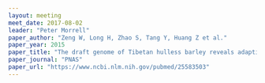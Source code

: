 ```yaml
---
layout: meeting
meet_date: 2017-08-02
leader: "Peter Morrell"
paper_author: "Zeng W, Long H, Zhao S, Tang Y, Huang Z et al."
paper_year: 2015
paper_title: "The draft genome of Tibetan hulless barley reveals adaptive patterns to the high stressful Tibetan Plateau"
paper_journal: "PNAS"
paper_url: "https://www.ncbi.nlm.nih.gov/pubmed/25583503"
---
```

